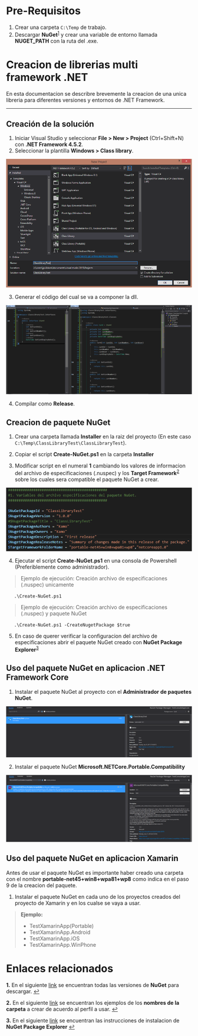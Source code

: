 Pre-Requisitos
===================

1. Crear una carpeta `C:\Temp` de trabajo.
2. Descargar **NuGet**<sup id="1">[1](#11)</sup> y crear una variable de entorno llamada **NUGET_PATH** con la ruta del .exe.

Creacion de librerias multi framework .NET
===================

En esta documentacion se describre brevemente la creacion de una unica libreria para diferentes versiones y entornos de .NET Framework.

----------


Creación de la solución
-------------

1. Iniciar Visual Studio y seleccionar **File > New > Project** (Ctrl+Shift+N) con **.NET Framework 4.5.2**.
2. Seleccionar la plantilla **Windows > Class library**.

[![](https://github.com/K4m0/DLL-TargetingMultipleFrameworks.NET/blob/master/Img/1.png)](https://github.com/K4m0/DLL-TargetingMultipleFrameworks.NET/blob/master/Img/1.png)

3.  Generar el código del cual se va a componer la dll.

[![](https://github.com/K4m0/DLL-TargetingMultipleFrameworks.NET/blob/master/Img/2.PNG)](https://github.com/K4m0/DLL-TargetingMultipleFrameworks.NET/blob/master/Img/2.PNG)

4. Compilar como **Release**.

Creacion de paquete NuGet
-------------
1. Crear una carpeta llamada **Installer** en la raiz del proyecto (En este caso `C:\Temp\ClassLibraryTest\ClassLibraryTest`).
2. Copiar el script **Create-NuGet.ps1** en la carpeta **Installer**

3. Modificar script en el numeral **1** cambiando los valores de informacion del archivo de especificaciones (.nuspec) y los **Target Framework**<sup id="2">[2](#22)</sup> sobre los cuales sera compatible el paquete NuGet a crear.

[![](https://github.com/K4m0/DLL-TargetingMultipleFrameworks.NET/blob/master/Img/3.png)](https://github.com/K4m0/DLL-TargetingMultipleFrameworks.NET/blob/master/Img/3.png)

4. Ejecutar el script **Create-NuGet.ps1** en una consola de Powershell (Preferiblemente como administrador).

> Ejemplo de ejecución: Creación archivo de especificaciones (.nuspec) unicamente
```
   .\Create-NuGet.ps1
```

> Ejemplo de ejecución: Creación archivo de especificaciones (.nuspec) y paquete NuGet
```
   .\Create-NuGet.ps1 -CreateNugetPackage $true
```

5. En caso de querer verificar la configuracion del archivo de especificaciones abrir el paquete NuGet creado con **NuGet Package Explorer**<sup id="3">[3](#33)</sup>


Uso del paquete NuGet en aplicacion .NET Framework Core
-------------

1. Instalar el paquete NuGet al proyecto con el **Administrador de paquetes NuGet**.

[![](https://github.com/K4m0/DLL-TargetingMultipleFrameworks.NET/blob/master/Img/11.PNG)](https://github.com/K4m0/DLL-TargetingMultipleFrameworks.NET/blob/master/Img/11.PNG)

2. Instalar el paquete NuGet **Microsoft.NETCore.Portable.Compatibility**

[![](https://github.com/K4m0/DLL-TargetingMultipleFrameworks.NET/blob/master/Img/12.PNG)](https://github.com/K4m0/DLL-TargetingMultipleFrameworks.NET/blob/master/Img/12.PNG)

Uso del paquete NuGet en aplicacion Xamarin
-------------
Antes de usar el paquete NuGet es importante haber creado una carpeta con el nombre **portable-net45+win8+wpa81+wp8** como indica en el paso 9 de la creacion del paquete.

1. Instalar el paquete NuGet en cada uno de los proyectos creados del proyecto de Xamarin y en los cualse se vaya a usar.

> **Ejemplo:**
>- TestXamarinApp(Portable) 
>- TestXamarinApp.Android 
>- TestXamarinApp.iOS
>- TestXamarinApp.WinPhone

Enlaces relacionados
===================

<b id="11">1.</b> En el siguiente [link](https://dist.nuget.org/index.html) se encuentran todas las versiones de **NuGet** para descargar. [↩](#1)

<b id="22">2.</b> En el siguiente [link](https://portablelibraryprofiles.stephencleary.com/) se encuentran los ejemplos de los **nombres de la carpeta** a crear de acuerdo al perfil a usar. [↩](#2)

<b id="33">3.</b> En el siguiente [link](https://github.com/NuGetPackageExplorer/NuGetPackageExplorer) se encuentran las instrucciones de instalacion de **NuGet Package Explorer** [↩](#3)

